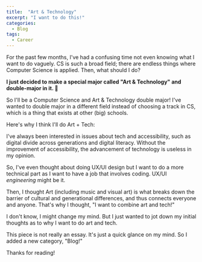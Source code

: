 ```yaml
---
title:  "Art & Technology"
excerpt: "I want to do this!"
categories:
  - Blog
tags:
  - Career
---
```


For the past few months, I've had a confusing time not even knowing what I want to do vaguely. CS is such a broad field; there are endless things where Computer Science is applied. Then, what should I do?

**I just decided to make a special major called "Art & Technology" and double-major in it. 🥳**

So I'll be a Computer Science and Art & Technology double major! I've wanted to double major in a different field instead of choosing a track in CS, which is a thing that exists at other (big) schools.

Here's why I think I'll do Art + Tech:

I've always been interested in issues about tech and accessibility, such as digital divide across generations and digital literacy. Without the improvement of accessibility, the advancement of technology is useless in my opinion.

So, I've even thought about doing UX/UI design but I want to do a more technical part as I want to have a job that involves coding. UX/UI *engineering* might be it.

Then, I thought Art (including music and visual art) is what breaks down the barrier of cultural and generational differences, and thus connects everyone and anyone. That's why I thought, "I want to combine art and tech!"

I don't know, I might change my mind. But I just wanted to jot down my initial thoughts as to why I want to do art and tech.

This piece is not really an essay. It's just a quick glance on my mind. So I added a new category, "Blog!"

Thanks for reading!